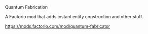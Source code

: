 Quantum Fabrication

A Factorio mod that adds instant entity construction and other stuff.

https://mods.factorio.com/mod/quantum-fabricator
